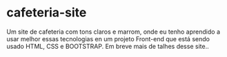 # cafeteria-site
Um site de cafeteria com tons claros e marrom, onde eu tenho aprendido a usar melhor essas tecnologias en um projeto Front-end que está sendo usado HTML, CSS e BOOTSTRAP. Em breve mais de talhes desse site..
